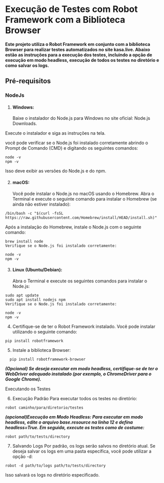 # Execução de Testes com Robot Framework com a Biblioteca Browser

**Este projeto utiliza o Robot Framework em conjunto com a biblioteca Browser para realizar testes automatizados no site kasa.live. Abaixo estão as instruções para a execução dos testes, incluindo a opção de execução em modo headless, execução de todos os testes no diretório e como salvar os logs.**

## Pré-requisitos

### NodeJs

1. #### Windows:
   Baixe o instalador do Node.js para Windows no site oficial: Node.js Downloads.

Execute o instalador e siga as instruções na tela.

você pode verificar se o Node.js foi instalado corretamente abrindo o Prompt de Comando (CMD) e digitando os seguintes comandos:

```
node -v
npm -v
```

Isso deve exibir as versões do Node.js e do npm.

2. #### macOS:
   Você pode instalar o Node.js no macOS usando o Homebrew. Abra o Terminal e execute o seguinte comando para instalar o Homebrew (se ainda não estiver instalado):

```
/bin/bash -c "$(curl -fsSL https://raw.githubusercontent.com/Homebrew/install/HEAD/install.sh)"
```

Após a instalação do Homebrew, instale o Node.js com o seguinte comando:

```
brew install node
Verifique se o Node.js foi instalado corretamente:
```

```
node -v
npm -v
```

3. #### Linux (Ubuntu/Debian):
   Abra o Terminal e execute os seguintes comandos para instalar o Node.js:

```
sudo apt update
sudo apt install nodejs npm
Verifique se o Node.js foi instalado corretamente:
```

```
node -v
npm -v
```

4. Certifique-se de ter o Robot Framework instalado. Você pode instalar utilizando o seguinte comando:

```
pip install robotframework
```

5. Instale a biblioteca Browser:

```
  pip install robotframework-browser
```

**_(Opcional) Se deseja executar em modo headless, certifique-se de ter o WebDriver adequado instalado (por exemplo, o ChromeDriver para o Google Chrome)._**

Executando os Testes

6. Execução Padrão
   Para executar todos os testes no diretório:

```
robot caminho/para/diretorio/testes
```

**_(opcional)Execução em Modo Headless:
Para executar em modo headless, edite o arquivo base.resource na linha 12 e defina headless=True. Em seguida, execute os testes como de costume:_**

```
robot path/to/tests/directory
```

7. Salvando Logs
   Por padrão, os logs serão salvos no diretório atual. Se deseja salvar os logs em uma pasta específica, você pode utilizar a opção -d:

```
robot -d path/to/logs path/to/tests/directory
```

Isso salvará os logs no diretório especificado.
